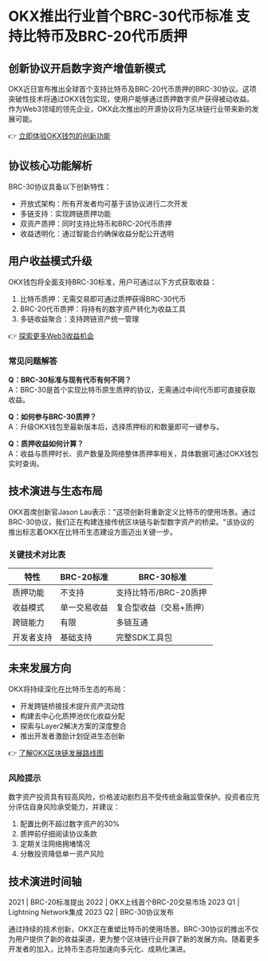 # OKX推出行业首个BRC-30代币标准 支持比特币及BRC-20代币质押

## 创新协议开启数字资产增值新模式
OKX近日宣布推出全球首个支持比特币及BRC-20代币质押的BRC-30协议。这项突破性技术将通过OKX钱包实现，使用户能够通过质押数字资产获得被动收益。作为Web3领域的领先企业，OKX此次推出的开源协议将为区块链行业带来新的发展可能。

👉 [立即体验OKX钱包的创新功能](https://bit.ly/okx_welcome)

## 协议核心功能解析
BRC-30协议具备以下创新特性：
- 开放式架构：所有开发者均可基于该协议进行二次开发
- 多链支持：实现跨链质押功能
- 双资产质押：同时支持比特币和BRC-20代币质押
- 收益透明化：通过智能合约确保收益分配公开透明

## 用户收益模式升级
OKX钱包将全面支持BRC-30标准，用户可通过以下方式获取收益：
1. 比特币质押：无需交易即可通过质押获得BRC-30代币
2. BRC-20代币质押：将持有的数字资产转化为收益工具
3. 多链收益聚合：支持跨链资产统一管理

👉 [探索更多Web3收益机会](https://bit.ly/okx_welcome)

### 常见问题解答
**Q：BRC-30标准与现有代币有何不同？**  
A：BRC-30是首个实现比特币原生质押的协议，无需通过中间代币即可直接获取收益。

**Q：如何参与BRC-30质押？**  
A：升级OKX钱包至最新版本后，选择质押标的和数量即可一键参与。

**Q：质押收益如何计算？**  
A：收益与质押时长、资产数量及网络整体质押率相关，具体数据可通过OKX钱包实时查询。

## 技术演进与生态布局
OKX首席创新官Jason Lau表示："这项创新将重新定义比特币的使用场景。通过BRC-30协议，我们正在构建连接传统区块链与新型数字资产的桥梁。"该协议的推出标志着OKX在比特币生态建设方面迈出关键一步。

### 关键技术对比表
| 特性          | BRC-20标准       | BRC-30标准               |
|---------------|------------------|--------------------------|
| 质押功能      | 不支持           | 支持比特币/BRC-20质押    |
| 收益模式      | 单一交易收益     | 复合型收益（交易+质押）  |
| 跨链能力      | 有限             | 多链互通                 |
| 开发者支持    | 基础支持         | 完整SDK工具包            |

## 未来发展方向
OKX将持续深化在比特币生态的布局：
- 开发跨链桥接技术提升资产流动性
- 构建去中心化质押池优化收益分配
- 探索与Layer2解决方案的深度整合
- 推出开发者激励计划促进生态创新

👉 [了解OKX区块链发展路线图](https://bit.ly/okx_welcome)

### 风险提示
数字资产投资具有较高风险，价格波动剧烈且不受传统金融监管保护。投资者应充分评估自身风险承受能力，并建议：
1. 配置比例不超过数字资产的30%
2. 质押前仔细阅读协议条款
3. 定期关注网络拥堵情况
4. 分散投资降低单一资产风险

## 技术演进时间轴
2021 | BRC-20标准提出
2022 | OKX上线首个BRC-20交易市场
2023 Q1 | Lightning Network集成
2023 Q2 | BRC-30协议发布

通过持续的技术创新，OKX正在重塑比特币的使用场景。BRC-30协议的推出不仅为用户提供了新的收益渠道，更为整个区块链行业开辟了新的发展方向。随着更多开发者的加入，比特币生态将加速向多元化、成熟化演进。